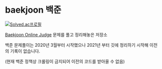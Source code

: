# baekjoon 백준

[![Solved.ac프로필](http://mazassumnida.wtf/api/v2/generate_badge?boj=vectorch)](https://solved.ac/vectorch)

[Baekjoon Online Judge](https://www.acmicpc.net) 문제를 풀고 정리해놓은 저장소

백준 문제풀이는 2020년 3월부터 시작했으나 2021년 부터 깃에 정리하기 시작해 이전의 기록이 없습니다.

(현재 백준 정책상 크롤링이 금지되어 이전의 코드를 받아올 수 없음)
